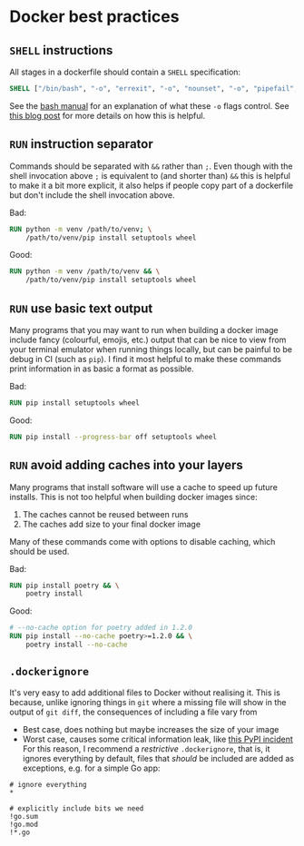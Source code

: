 # Docker best practices

## `SHELL` instructions

All stages in a dockerfile should contain a `SHELL` specification:

``` dockerfile
SHELL ["/bin/bash", "-o", "errexit", "-o", "nounset", "-o", "pipefail", "-c"]
```

See the [bash
manual](https://www.gnu.org/software/bash/manual/html_node/The-Set-Builtin.html#The-Set-Builtin)
for an explanation of what these `-o` flags control. See [this blog
post](https://coderwall.com/p/fkfaqq/safer-bash-scripts-with-set-euxo-pipefail)
for more details on how this is helpful.

## `RUN` instruction separator

Commands should be separated with `&&` rather than `;`. Even though with the
shell invocation above `;` is equivalent to (and shorter than) `&&` this is
helpful to make it a bit more explicit, it also helps if people copy part of a
dockerfile but don't include the shell invocation above.

Bad:

``` dockerfile
RUN python -m venv /path/to/venv; \
    /path/to/venv/pip install setuptools wheel
```

Good:

``` dockerfile
RUN python -m venv /path/to/venv && \
    /path/to/venv/pip install setuptools wheel
```

## `RUN` use basic text output

Many programs that you may want to run when building a docker image include
fancy (colourful, emojis, etc.) output that can be nice to view from your
terminal emulator when running things locally, but can be painful to be debug in
CI (such as `pip`). I find it most helpful to make these commands print
information in as basic a format as possible.

Bad:

``` dockerfile
RUN pip install setuptools wheel
```

Good:

``` dockerfile
RUN pip install --progress-bar off setuptools wheel
```

## `RUN` avoid adding caches into your layers

Many programs that install software will use a cache to speed up future
installs. This is not too helpful when building docker images since:

1.  The caches cannot be reused between runs
2.  The caches add size to your final docker image

Many of these commands come with options to disable caching, which should be
used.

Bad:

``` dockerfile
RUN pip install poetry && \
    poetry install
```

Good:

``` dockerfile
# --no-cache option for poetry added in 1.2.0
RUN pip install --no-cache poetry>=1.2.0 && \
    poetry install --no-cache
```

## `.dockerignore`

It's very easy to add additional files to Docker without realising it. This is
because, unlike ignoring things in `git` where a missing file will show in the
output of `git diff`, the consequences of including a file vary from

  - Best case, does nothing but maybe increases the size of your image
  - Worst case, causes some critical information leak, like [this PyPI
    incident](https://blog.pypi.org/posts/2024-07-08-incident-report-leaked-admin-personal-access-token/)
    For this reason, I recommend a *restrictive* `.dockerignore`, that is, it
    ignores everything by default, files that *should* be included are added as
    exceptions, e.g. for a simple Go app:

<!-- end list -->

``` ignore
# ignore everything
*

# explicitly include bits we need
!go.sum
!go.mod
!*.go
```
